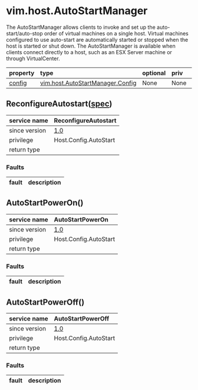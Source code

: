 vim.host.AutoStartManager
=========================


The AutoStartManager allows clients to invoke and set up the auto-start/auto-stop    order of virtual machines on a single host. Virtual machines configured to use    auto-start are automatically started or stopped when the host is started or shut    down. The AutoStartManager is available when clients connect directly to a host,    such as an ESX Server machine or through VirtualCenter.

| property | type | optional | priv | desc |
|:---------|:-----|:---------|:-----|:-----|
| <a href='config'>config</a> | [vim.host.AutoStartManager.Config](vim.host.AutoStartManager.Config.md "vim.host.AutoStartManager.Config") | None | None |  |


ReconfigureAutostart([spec](vim.host.AutoStartManager.Config.md "vim.host.AutoStartManager.Config"))
----------------------------------------------------------------------------------------------------

| service name | ReconfigureAutostart |
|:--|:--|
| since version | [1.0](vim.version.md#None) |
| privilege    | Host.Config.AutoStart |
| return type |  |
### Faults
| fault | description |
|:------|:------------|




AutoStartPowerOn()
------------------

| service name | AutoStartPowerOn |
|:--|:--|
| since version | [1.0](vim.version.md#None) |
| privilege    | Host.Config.AutoStart |
| return type |  |
### Faults
| fault | description |
|:------|:------------|




AutoStartPowerOff()
-------------------

| service name | AutoStartPowerOff |
|:--|:--|
| since version | [1.0](vim.version.md#None) |
| privilege    | Host.Config.AutoStart |
| return type |  |
### Faults
| fault | description |
|:------|:------------|




